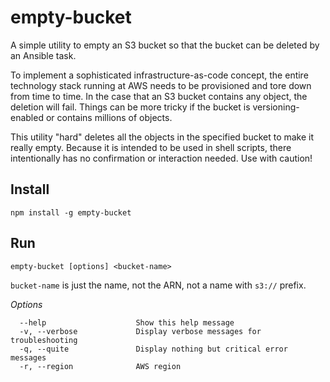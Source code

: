 # empty-bucket

A simple utility to empty an S3 bucket so that the bucket can be deleted by an Ansible task.

To implement a sophisticated infrastructure-as-code concept, the entire technology stack running at AWS needs to be
provisioned and tore down from time to time. In the case that an S3 bucket contains any object, the deletion will fail.
Things can be more tricky if the bucket is versioning-enabled or contains millions of objects.

This utility "hard" deletes all the objects in the specified bucket to make it really empty. Because it is intended to be
used in shell scripts, there intentionally has no confirmation or interaction needed. Use with caution!

## Install

```npm install -g empty-bucket```

## Run

```empty-bucket [options] <bucket-name>```

```bucket-name``` is just the name, not the ARN, not a name with `s3://` prefix. 

*Options*
```
  --help                    Show this help message
  -v, --verbose             Display verbose messages for troubleshooting
  -q, --quite               Display nothing but critical error messages
  -r, --region              AWS region
                 
```
